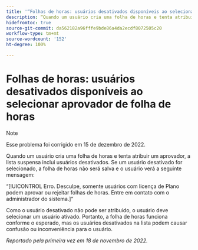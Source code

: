 ```yaml
---
title: '“Folhas de horas: usuários desativados disponíveis ao selecionar aprovador de folha de horas”'
description: “Quando um usuário cria uma folha de horas e tenta atribuir um aprovador, a lista suspensa inclui usuários desativados. Se um usuário desativado for selecionado, a folha de horas não será salva e o usuário visualizará uma mensagem de erro.”
hidefromtoc: true
source-git-commit: da562182a96fffe9bde86a4da2ecdf8072505c20
workflow-type: tm+mt
source-wordcount: '152'
ht-degree: 100%

---
```



# Folhas de horas: usuários desativados disponíveis ao selecionar aprovador de folha de horas

>[!NOTE]
>
>Esse problema foi corrigido em 15 de dezembro de 2022.

Quando um usuário cria uma folha de horas e tenta atribuir um aprovador, a lista suspensa inclui usuários desativados. Se um usuário desativado for selecionado, a folha de horas não será salva e o usuário verá a seguinte mensagem:

“[!UICONTROL Erro. Desculpe, somente usuários com licença de Plano podem aprovar ou rejeitar folhas de horas. Entre em contato com o administrador do sistema.]”

Como o usuário desativado não pode ser atribuído, o usuário deve selecionar um usuário ativado. Portanto, a folha de horas funciona conforme o esperado, mas os usuários desativados na lista podem causar confusão ou inconveniência para o usuário.

_Reportado pela primeira vez em 18 de novembro de 2022._



